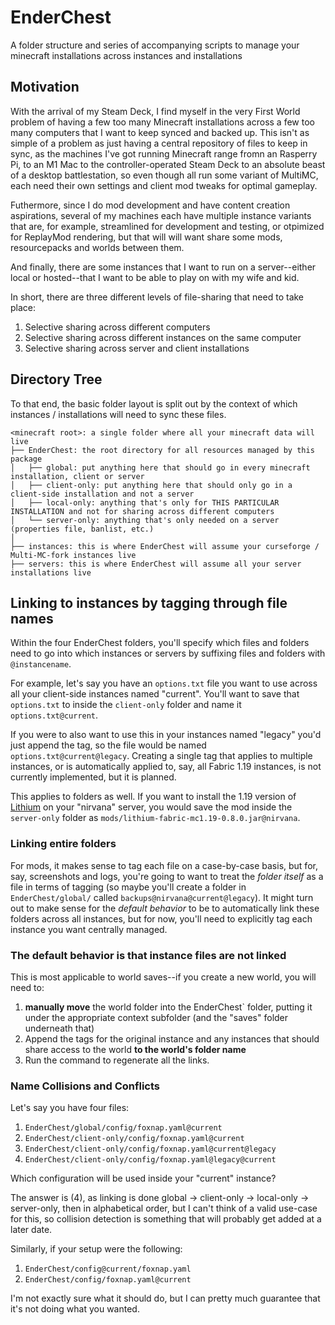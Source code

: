 # EnderChest

A folder structure and series of accompanying scripts to manage your minecraft installations across instances and installations

## Motivation

With the arrival of my Steam Deck, I find myself in the very First World problem of having a few too many Minecraft installations
across a few too many computers that I want to keep synced and backed up. This isn't as simple of a problem as just having a
central repository of files to keep in sync, as the machines I've got running Minecraft range fromn an Rasperry Pi, to an
M1 Mac to the controller-operated Steam Deck to an absolute beast of a desktop battlestation, so even though all run some
variant of MultiMC, each need their own settings and client mod tweaks for optimal gameplay.

Futhermore, since I do mod development and have content creation aspirations, several of my machines each have multiple instance
variants that are, for example, streamlined for development and testing, or otpimized for ReplayMod rendering, but that will
will want share some mods, resourcepacks and worlds between them.

And finally, there are some instances that I want to run on a server--either local or hosted--that I want to be able to play on
with my wife and kid.

In short, there are three different levels of file-sharing that need to take place:
1. Selective sharing across different computers
1. Selective sharing across different instances on the same computer
1. Selective sharing across server and client installations
 

## Directory Tree
To that end, the basic folder layout is split out by the context of which instances / installations will need to sync these files.

```
<minecraft root>: a single folder where all your minecraft data will live
├── EnderChest: the root directory for all resources managed by this package
│   ├── global: put anything here that should go in every minecraft installation, client or server
│   ├── client-only: put anything here that should only go in a client-side installation and not a server
│   ├── local-only: anything that's only for THIS PARTICULAR INSTALLATION and not for sharing across different computers
│   └── server-only: anything that's only needed on a server (properties file, banlist, etc.)
│   
├── instances: this is where EnderChest will assume your curseforge / Multi-MC-fork instances live
├── servers: this is where EnderChest will assume all your server installations live
```

## Linking to instances by tagging through file names

Within the four EnderChest folders, you'll specify which files and folders need to go into which instances or servers by suffixing
files and folders with `@instancename`.

For example, let's say you have an `options.txt` file you want to use across all your client-side instances named "current". You'll
want to save that `options.txt` to inside the `client-only` folder and name it `options.txt@current`.

If you were to also want to use this in your instances named "legacy" you'd just append the tag, so the file would be named
`options.txt@current@legacy`. Creating a single tag that applies to multiple instances, or is automatically applied to, say,
all Fabric 1.19 instances, is not currently implemented, but it is planned.

This applies to folders as well. If you want to install the 1.19 version of [Lithium](https://github.com/CaffeineMC/lithium-fabric)
on your "nirvana" server, you would save the mod inside the `server-only` folder as `mods/lithium-fabric-mc1.19-0.8.0.jar@nirvana`.


### Linking entire folders

For mods, it makes sense to tag each file on a case-by-case basis, but for, say, screenshots and logs, you're going to want
to treat the _folder itself_ as a file in terms of tagging (so maybe you'll create a folder in `EnderChest/global/` called
`backups@nirvana@current@legacy`). It might turn out to make sense for the _default behavior_ to be to automatically link
these folders across all instances, but for now, you'll need to explicitly tag each instance you want centrally managed.

### The default behavior is that instance files are not linked

This is most applicable to world saves--if you create a new world, you will need to:

1. **manually move** the world folder into the EnderChest` folder, putting it under the appropriate context subfolder (and the "saves"
   folder underneath that)
1. Append the tags for the original instance and any instances that should share access to the world **to the world's folder name**
1. Run the command to regenerate all the links.

### Name Collisions and Conflicts

Let's say you have four files:

1. `EnderChest/global/config/foxnap.yaml@current`
2. `EnderChest/client-only/config/foxnap.yaml@current`
3. `EnderChest/client-only/config/foxnap.yaml@current@legacy`
4. `EnderChest/client-only/config/foxnap.yaml@legacy@current`

Which configuration will be used inside your "current" instance?

The answer is (4), as linking is done global -> client-only -> local-only -> server-only,
then in alphabetical order, but I can't think of a valid use-case for this, so
collision detection is something that will probably get added at a later date.

Similarly, if your setup were the following:

1. `EnderChest/config@current/foxnap.yaml`
2. `EnderChest/config/foxnap.yaml@current`

I'm not exactly sure what it should do, but I can pretty much guarantee that it's not doing what you wanted.



